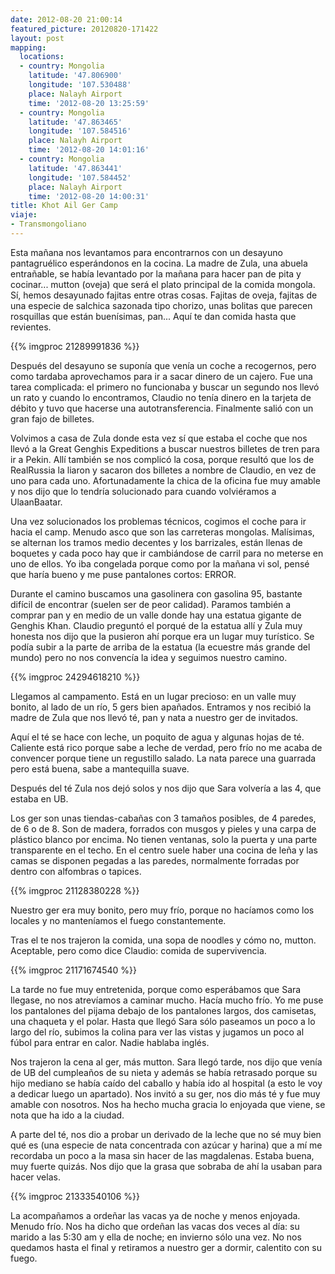 ```yaml
---
date: 2012-08-20 21:00:14
featured_picture: 20120820-171422
layout: post
mapping:
  locations:
  - country: Mongolia
    latitude: '47.806900'
    longitude: '107.530488'
    place: Nalayh Airport
    time: '2012-08-20 13:25:59'
  - country: Mongolia
    latitude: '47.863465'
    longitude: '107.584516'
    place: Nalayh Airport
    time: '2012-08-20 14:01:16'
  - country: Mongolia
    latitude: '47.863441'
    longitude: '107.584452'
    place: Nalayh Airport
    time: '2012-08-20 14:00:31'
title: Khot Ail Ger Camp
viaje:
- Transmongoliano
---
```


Esta mañana nos levantamos para encontrarnos con un desayuno pantagruélico esperándonos en la cocina. La madre de Zula, una abuela entrañable, se había levantado por la mañana para hacer pan de pita y cocinar... mutton (oveja) que será el plato principal de la comida mongola. Sí, hemos desayunado fajitas entre otras cosas. Fajitas de oveja, fajitas de una especie de salchica sazonada tipo chorizo, unas bolitas que parecen rosquillas que están buenísimas, pan... Aquí te dan comida hasta que revientes.

{{% imgproc 21289991836 %}}

Después del desayuno se suponía que venía un coche a recogernos, pero como tardaba aprovechamos para ir a sacar dinero de un cajero. Fue una tarea complicada: el primero no funcionaba y buscar un segundo nos llevó un rato y cuando lo encontramos, Claudio no tenía dinero en la tarjeta de débito y tuvo que hacerse una autotransferencia. Finalmente salió con un gran fajo de billetes.

Volvimos a casa de Zula donde esta vez sí que estaba el coche que nos llevó a la Great Genghis Expeditions a buscar nuestros billetes de tren para ir a Pekin. Allí también se nos complicó la cosa, porque resultó que los de RealRussia la liaron y sacaron dos billetes a nombre de Claudio, en vez de uno para cada uno. Afortunadamente la chica de la oficina fue muy amable y nos dijo que lo tendría solucionado para cuando volviéramos a UlaanBaatar.

Una vez solucionados los problemas técnicos, cogimos el coche para ir hacia el camp. Menudo asco que son las carreteras mongolas. Malísimas, se alternan los tramos medio decentes y los barrizales, están llenas de boquetes y cada poco hay que ir cambiándose de carril para no meterse en uno de ellos. Yo iba congelada porque como por la mañana vi sol, pensé que haría bueno y me puse pantalones cortos: ERROR.

Durante el camino buscamos una gasolinera con gasolina 95, bastante difícil de encontrar (suelen ser de peor calidad). Paramos también a comprar pan y en medio de un valle donde hay una estatua gigante de Genghis Khan. Claudio preguntó el porqué de la estatua allí y Zula muy honesta nos dijo que la pusieron ahí porque era un lugar muy turístico. Se podía subir a la parte de arriba de la estatua (la ecuestre más grande del mundo) pero no nos convencía la idea y seguimos nuestro camino.

{{% imgproc 24294618210 %}}

Llegamos al campamento. Está en un lugar precioso: en un valle muy bonito, al lado de un río, 5 gers bien apañados. Entramos y nos recibió la madre de Zula que nos llevó té, pan y nata a nuestro ger de invitados.

Aquí el té se hace con leche, un poquito de agua y algunas hojas de té. Caliente está rico porque sabe a leche de verdad, pero frío no me acaba de convencer porque tiene un regustillo salado. La nata parece una guarrada pero está buena, sabe a mantequilla suave.

Después del té Zula nos dejó solos y nos dijo que Sara volvería a las 4, que estaba en UB.

Los ger son unas tiendas-cabañas con 3 tamaños posibles, de 4 paredes, de 6 o de 8. Son de madera, forrados con musgos y pieles y una carpa de plástico blanco por encima. No tienen ventanas, solo la puerta y una parte transparente en el techo. En el centro suele haber una cocina de leña y las camas se disponen pegadas a las paredes, normalmente forradas por dentro con alfombras o tapices.

{{% imgproc 21128380228 %}}

Nuestro ger era muy bonito, pero muy frío, porque no hacíamos como los locales y no manteníamos el fuego constantemente.

Tras el te nos trajeron la comida, una sopa de noodles y cómo no, mutton. Aceptable, pero como dice Claudio: comida de supervivencia.

{{% imgproc 21171674540 %}}

La tarde no fue muy entretenida, porque como esperábamos que Sara llegase, no nos atrevíamos a caminar mucho. Hacía mucho frío. Yo me puse los pantalones del pijama debajo de los pantalones largos, dos camisetas, una chaqueta y el polar. Hasta que llegó Sara sólo paseamos un poco a lo largo del río, subimos la colina para ver las vistas y jugamos un poco al fúbol para entrar en calor. Nadie hablaba inglés.

Nos trajeron la cena al ger, más mutton. Sara llegó tarde, nos dijo que venía de UB del cumpleaños de su nieta y además se había retrasado porque su hijo mediano se había caído del caballo y había ido al hospital (a esto le voy a dedicar luego un apartado). Nos invitó a su ger, nos dio más té y fue muy amable con nosotros. Nos ha hecho mucha gracia lo enjoyada que viene, se nota que ha ido a la ciudad.

A parte del té, nos dio a probar un derivado de la leche que no sé muy bien qué es (una especie de nata concentrada con azúcar y harina) que a mí me recordaba un poco a la masa sin hacer de las magdalenas. Estaba buena, muy fuerte quizás. Nos dijo que la grasa que sobraba de ahí la usaban para hacer velas.

{{% imgproc 21333540106 %}}

La acompañamos a ordeñar las vacas ya de noche y menos enjoyada. Menudo frío. Nos ha dicho que ordeñan las vacas dos veces al día: su marido a las 5:30 am y ella de noche; en invierno sólo una vez. No nos quedamos hasta el final y retiramos a nuestro ger a dormir, calentito con su fuego.